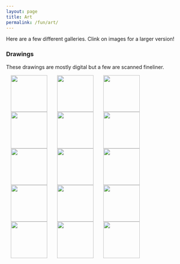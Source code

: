 ```yaml
---
layout: page
title: Art
permalink: /fun/art/
---
```


Here are a few different galleries. Clink on images for a
larger version!

### Drawings

These drawings are mostly digital but a few are scanned fineliner.

<a href="/assets/art/drawing/antenna.jpg" style="float: left; margin-left:
10pt; margin-right: 10pt;"><img border="0" width="100"
src="https://hapax.github.io/assets/art/drawing/antenna.jpg"
/></a>

<a href="/assets/art/drawing/deaf.jpg" style="float: left; margin-left:
10pt; margin-right: 10pt"><img border="0" width="100"
src="https://hapax.github.io/assets/art/drawing/deaf.jpg"
/></a>

<a href="/assets/art/drawing/felp.jpg" style="float: left; margin-left:
10pt; margin-right: 10pt"><img border="0" width="100"
src="https://hapax.github.io/assets/art/drawing/felp.jpg"
/></a>

<a href="/assets/art/drawing/hat.jpg" style="float: left; margin-left:
10pt; margin-right: 10pt"><img border="0" width="100"
src="https://hapax.github.io/assets/art/drawing/hat.jpg"
/></a>

<a href="/assets/art/drawing/helicopter.jpg" style="float: left; margin-left:
10pt; margin-right: 10pt"><img border="0" width="100"
src="https://hapax.github.io/assets/art/drawing/helicopter.jpg"
/></a>

<a href="/assets/art/drawing/ill.jpg" style="float: left; margin-left:
10pt; margin-right: 10pt"><img border="0" width="100"
src="https://hapax.github.io/assets/art/drawing/ill.jpg"
/></a>

<a href="/assets/art/drawing/joyce.jpg" style="float: left; margin-left:
10pt; margin-right: 10pt"><img border="0" width="100"
src="https://hapax.github.io/assets/art/drawing/joyce.jpg"
/></a>

<a href="/assets/art/drawing/kafka.jpg" style="float: left; margin-left:
10pt; margin-right: 10pt"><img border="0" width="100"
src="https://hapax.github.io/assets/art/drawing/kafka.jpg"
/></a>

<a href="/assets/art/drawing/kerkeslin.jpg" style="float: left; margin-left:
10pt; margin-right: 10pt"><img border="0" width="100"
src="https://hapax.github.io/assets/art/drawing/kerkeslin.jpg"
/></a>

<a href="/assets/art/drawing/laugh.jpg" style="float: left; margin-left:
10pt; margin-right: 10pt"><img border="0" width="100"
src="https://hapax.github.io/assets/art/drawing/laugh.jpg"
/></a>

<a href="/assets/art/drawing/morrissey.jpg" style="float: left; margin-left:
10pt; margin-right: 10pt"><img border="0" width="100"
src="https://hapax.github.io/assets/art/drawing/morrissey.jpg"
/></a>

<a href="/assets/art/drawing/rabbit.jpg" style="float: left; margin-left:
10pt; margin-right: 10pt"><img border="0" width="100"
src="https://hapax.github.io/assets/art/drawing/rabbit.jpg"
/></a>

<a href="/assets/art/drawing/rasputin.jpg" style="float: left; margin-left:
10pt; margin-right: 10pt"><img border="0" width="100"
src="https://hapax.github.io/assets/art/drawing/rasputin.jpg"
/></a>

<a href="/assets/art/drawing/siouxsie.jpg" style="float: left; margin-left:
10pt; margin-right: 10pt"><img border="0" width="100"
src="https://hapax.github.io/assets/art/drawing/siouxsie.jpg"
/></a>

<a href="/assets/art/drawing/zombie.jpg" style="float: left; margin-left:
10pt; margin-right: 10pt"><img border="0" width="100"
src="https://hapax.github.io/assets/art/drawing/zombie.jpg"
/></a>
